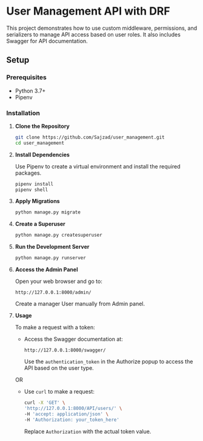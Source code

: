 # User Management API with DRF

This project demonstrates how to use custom middleware, permissions, and serializers to manage API access based on user roles. It also includes Swagger for API documentation.

## Setup

### Prerequisites

- Python 3.7+
- Pipenv

### Installation

1. **Clone the Repository**

    ```sh
    git clone https://github.com/Sajzad/user_management.git
    cd user_management
    ```

2. **Install Dependencies**

    Use Pipenv to create a virtual environment and install the required packages.

    ```sh
    pipenv install
    pipenv shell
    ```

3. **Apply Migrations**

    ```sh
    python manage.py migrate
    ```

4. **Create a Superuser**

    ```sh
    python manage.py createsuperuser
    ```

5. **Run the Development Server**

    ```sh
    python manage.py runserver
    ```

6. **Access the Admin Panel**

    Open your web browser and go to:
    ```
    http://127.0.0.1:8000/admin/
    ```
    Create a manager User manually from Admin panel.

7. **Usage**

    To make a request with a token:

    - Access the Swagger documentation at:
      ```
      http://127.0.0.1:8000/swagger/
      ```
      Use the `authentication_token` in the Authorize popup to access the API based on the user type.

    OR

    - Use `curl` to make a request:

      ```sh
      curl -X 'GET' \
      'http://127.0.0.1:8000/API/users/' \
      -H 'accept: application/json' \
      -H 'Authorization: your_token_here'
      ```

      Replace `Authorization` with the actual token value.
